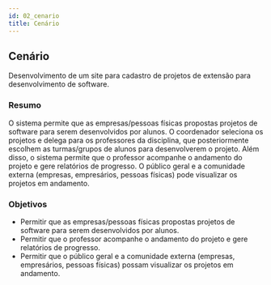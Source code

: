 ```yaml
---
id: 02_cenario
title: Cenário
---
```


## Cenário

Desenvolvimento de um site para cadastro de projetos de extensão para desenvolvimento de software. 

### Resumo
O sistema permite que as empresas/pessoas físicas propostas projetos de software para serem desenvolvidos por alunos. O coordenador seleciona os projetos e delega para os professores da disciplina, que posteriormente escolhem as turmas/grupos de alunos para desenvolverem o projeto. Além disso, o sistema permite que o professor acompanhe o andamento do projeto e gere relatórios de progresso. O público geral e a comunidade externa (empresas, empresários, pessoas físicas) pode visualizar os projetos em andamento.

### Objetivos

* Permitir que as empresas/pessoas físicas propostas projetos de software para serem desenvolvidos por alunos.
* Permitir que o professor acompanhe o andamento do projeto e gere relatórios de progresso.
* Permitir que o público geral e a comunidade externa (empresas, empresários, pessoas físicas) possam visualizar os projetos em andamento.
